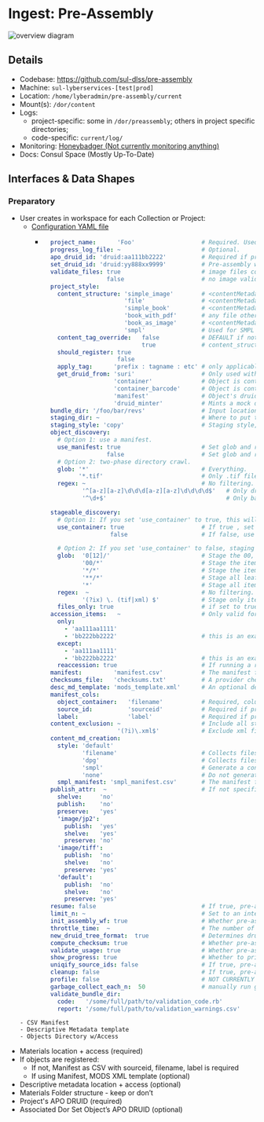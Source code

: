# Ingest: Pre-Assembly

![overview diagram](https://docs.google.com/drawings/d/e/2PACX-1vR8X5NbWjdxiw7K5OKEGlj0t4TrK5_IxcU-2LzDMf3Ph5wpS2FFQf68rBf5xqHezLqPxjuo4JcQNoR3/pub?w=2271&h=1494)

## Details

- Codebase: https://github.com/sul-dlss/pre-assembly
- Machine: `sul-lyberservices-[test|prod]`
- Location: `/home/lyberadmin/pre-assembly/current`
- Mount(s): `/dor/content`
- Logs:
  - project-specific: some in `/dor/preassembly`; others in project specific directories;
  - code-specific: `current/log/`
- Monitoring: [Honeybadger (Not currently monitoring anything)](https://app.honeybadger.io/projects/52900/faults?q=-is%3Aresolved+-is%3Aignored)
- Docs: Consul Space (Mostly Up-To-Date)

## Interfaces & Data Shapes

### Preparatory

- User creates in workspace for each Collection or Project:
  - [Configuration YAML file](https://github.com/sul-dlss/pre-assembly/blob/master/config/projects/TEMPLATE.yaml)
    - ```YAML
        project_name:      'Foo'                   # Required. Used as prefix to sourceID and as project tag if registering objects.
        progress_log_file: ~                       # Optional.
        apo_druid_id: 'druid:aa111bb2222'          # Required if pre-assembly is registering the objects.
        set_druid_id: 'druid:yy888xx9999'          # Pre-assembly will associate the object with a set in Dor.
        validate_files: true                       # image files confirmed as valid before proceeding (mimetype & have color profiles)
                        false                      # no image validation performed.
        project_style:
          content_structure: 'simple_image'        # <contentMetadata type="image"> and <resource type="image">
                             'file'                # <contentMetadata type="file"> and <resource type="file">.
                             'simple_book'         # <contentMetadata type="book"> and <resource type="page">.
                             'book_with_pdf'       # any file other than an image (e.g. a PDF) will have <resource type="file">
                             'book_as_image'       # <contentMetadata type="book"> and <resource type="image"> instead of "page".
                             'smpl'                # Used for SMPL projects
          content_tag_override:   false            # DEFAULT if not supplied -- content_structure as defined above is always used
                                  true             # content_structure type is determined from registered object content type tag
          should_register: true
                           false
          apply_tag:      'prefix : tagname : etc' # only applicable if "should_register" is set to true
          get_druid_from: 'suri'                   # Only used with should_register = true.
                          'container'              # Object is contained in a druid subdirectory
                          'container_barcode'      # Object is contained in a barcode subdirectory. Druid fetched from a service.
                          'manifest'               # Object's druid is in a column in the manifest called "druid".
                          'druid_minter'           # Mints a mock druid rather than using Suri.  Development purposes.
        bundle_dir: '/foo/bar/revs'                # Input location for the project content (i.e., the "bundle").
        staging_dir: ~                             # Where to put the pre-assembled materials. Where the assembly robots expect to find content.
        staging_style: 'copy'                      # Staging style, can be "copy" or "symlink", defaults to "copy" if not specified or nil
        object_discovery:
          # Option 1: use a manifest.
          use_manifest: true                       # Set glob and regex to nil.
                        false                      # Set glob and regex parameters to match your sub-directories
          # Option 2: two-phase directory crawl.
          glob: '*'                                # Everything.
                '*.tif'                            # Only .tif files.
          regex: ~                                 # No filtering.
                 '^[a-z][a-z]\d\d\d[a-z][a-z]\d\d\d\d$'   # Only druid directories.
                 '^\d+$'                                  # Only barcode directories.

        stageable_discovery:
          # Option 1: If you set 'use_container' to true, this will simply stage the entire object directory that was matched above.
          use_container: true                      # If true , set glob and regex to nil below.
                         false                     # If false, use glob and regex below.

          # Option 2: If you set 'use_container' to false, staging done via a two-phase container crawl based on patterns below.
          glob:  '0[12]/'                          # Stage the 00, 01, and 02 subdirectories.
                 '00/*'                            # Stage the items in the 00 subdirectory only, but not the '00' folder itself.
                 '*/*'                             # Stage the items residing at the second level in the structure.
                 '**/*'                            # Stage all leaf items. Results it total flattening.
                 '*'                               # Stage all items at the root level of the container
          regex:  ~                                # No filtering.
                 '(?ix) \. (tif|xml) $'            # Stage only items with .tif and .xml extentions.
          files_only: true                         # if set to true, then only files will be staged, regardless of glob specified above
        accession_items:   ~                       # Only valid for projects that do *not* use a manifest.
          only:
            - 'aa111aa1111'
            - 'bb222bb2222'                        # this is an example of two objects that will be accessioned
          except:
            - 'aa111aa1111'
            - 'bb222bb2222'                        # this is an example of two objects that will be ignored
          reaccession: true                        # If running a re-accession, set this to true so that a cleanup will be performed
        manifest:         'manifest.csv'           # The manifest file, if 'use_manifest' is true.
        checksums_file:   'checksums.txt'          # A provider checksum file (in default md5sum format).
        desc_md_template: 'mods_template.xml'      # An optional descriptive metadata XML template to use with manifest.
        manifest_cols:
          object_container:   'filename'           # Required, column name containing the filename (single file per object) or folder.
          source_id:          'sourceid'           # Required if project_style:should_register = true
          label:              'label'              # Required if project_style:should_register = true
        content_exclusion: ~                       # Include all staged files in content metadata.
                           '(?i)\.xml$'            # Exclude xml files from content metadata.
        content_md_creation:
          style: 'default'
                 'filename'                        # Collects files together into a single resource based on filename
                 'dpg'                             # Collects files together into a single resource based on DPG filenaming convention
                 'smpl'                            # Generate a content metadata file using the SMPL preContentMetadata.
                 'none'                            # Do not generate any contentMetadata.xml file.
          smpl_manifest: 'smpl_manifest.csv'       # The manifest file for use in SMPL projects.
        publish_attr:  ~                           # If not specified, will be added by the assembly robots based on mimetype.
          shelve:     'no'
          publish:    'no'
          preserve:   'yes'
          'image/jp2':
            publish:  'yes'
            shelve:   'yes'
            preserve: 'no'
          'image/tiff':
            publish:  'no'
            shelve:   'no'
            preserve: 'yes'
          'default':
            publish:  'no'
            shelve:   'no'
            preserve: 'yes'
        resume: false                              # If true, pre-assembly skips objects already successfully pre-assembled, as indicated by progress_log_file.
        limit_n: ~                                 # Set to an integer if you want to process only a limited number of the discovered objects.
        init_assembly_wf: true                     # Whether pre-assembly should initiate the assembly workflow for the object.
        throttle_time:  ~                          # The number of seconds to sleep between each object.
        new_druid_tree_format:  true               # Determines druid tree directory format (defaults to "true").
        compute_checksum: true                     # Whether pre-assembly should compute checksums.
        validate_usage: true                       # Whether pre-assembly should confirm that all expected YAML parameters have been supplied.
        show_progress: true                        # Whether to print druids as they are pre-assembled on the command line.
        uniqify_source_ids: false                  # If true, pre-assembly attached a timestamp to source IDs.
        cleanup: false                             # If true, pre-assembly deletes objects from DOR after pre-assembly finishes.
        profile: false                             # NOT CURRENTLY WORKING
        garbage_collect_each_n:  50                # manually run garbage collection each time this number of objects is pre-assembled
        validate_bundle_dir:
          code:   '/some/full/path/to/validation_code.rb'
          report: '/some/full/path/to/validation_warnings.csv'
  ```
  - CSV Manifest
  - Descriptive Metadata template
  - Objects Directory w/Access

- Materials location + access (required)
- If objects are registered:
    - If not, Manifest as CSV with sourceid, filename, label is required
    - If using Manifest, MODS XML template (optional)
- Descriptive metadata location + access (optional)
- Materials Folder structure  - keep or don’t
- Project's APO DRUID (required)
- Associated Dor Set Object’s APO DRUID (optional)
